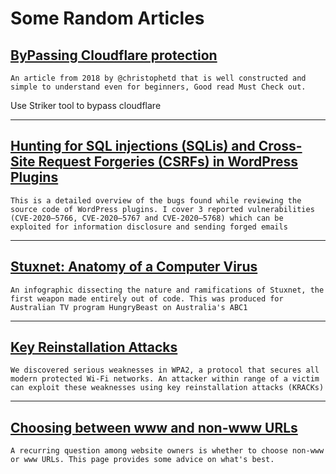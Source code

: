 # Some Random Articles 

## [ByPassing Cloudflare protection](https://blog.christophetd.fr/bypassing-cloudflare-using-internet-wide-scan-data/)

    An article from 2018 by @christophetd that is well constructed and simple to understand even for beginners, Good read Must Check out.

Use Striker tool to bypass cloudflare

----

## [Hunting for SQL injections (SQLis) and Cross-Site Request Forgeries (CSRFs) in WordPress Plugins](https://medium.com/tenable-techblog/hunting-for-sql-injections-sqlis-and-cross-site-request-forgeries-csrfs-in-wordpress-plugins-632dafc9cd2f)

    This is a detailed overview of the bugs found while reviewing the source code of WordPress plugins. I cover 3 reported vulnerabilities (CVE-2020–5766, CVE-2020–5767 and CVE-2020–5768) which can be exploited for information disclosure and sending forged emails

----
## [Stuxnet: Anatomy of a Computer Virus](https://vimeo.com/25118844)
    An infographic dissecting the nature and ramifications of Stuxnet, the first weapon made entirely out of code. This was produced for Australian TV program HungryBeast on Australia's ABC1
----

## [Key Reinstallation Attacks](https://www.krackattacks.com)
    We discovered serious weaknesses in WPA2, a protocol that secures all modern protected Wi-Fi networks. An attacker within range of a victim can exploit these weaknesses using key reinstallation attacks (KRACKs)
----
## [Choosing between www and non-www URLs](https://developer.mozilla.org/en-US/docs/Web/HTTP/Basics_of_HTTP/Choosing_between_www_and_non-www_URLs)
    A recurring question among website owners is whether to choose non-www or www URLs. This page provides some advice on what's best.